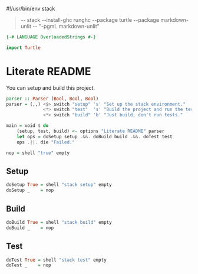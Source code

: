 #!/usr/bin/env stack
> -- stack --install-ghc runghc --package turtle --package markdown-unlit -- "-pgmL markdown-unlit"

```haskell
{-# LANGUAGE OverloadedStrings #-}

import Turtle
```

# Literate README

You can setup and build this project.

```haskell
parser :: Parser (Bool, Bool, Bool)
parser = (,,) <$> switch "setup" 's' "Set up the stack environment."
              <*> switch "test"  's' "Build the project and run the tests."
              <*> switch "build" 'b' "Just build, don't run tests."
```

```haskell
main = void $ do
    (setup, test, build) <- options "Literate README" parser
    let ops = doSetup setup .&&. doBuild build .&&. doTest test
    ops .||. die "Failed."

nop = shell "true" empty
```

## Setup

```haskell
doSetup True = shell "stack setup" empty
doSetup _    = nop
```


## Build

```haskell
doBuild True = shell "stack build" empty
doBuild _    = nop
```


## Test

```haskell
doTest True = shell "stack test" empty
doTest _    = nop
```
